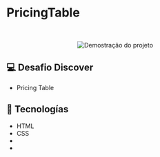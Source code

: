# PricingTable
 ﻿<p align="center">
<img src="PricingTable\Cover.png" alt=" Demostração do projeto" whith="100%"/>
</p>

## 💻 Desafio Discover
 - Pricing Table
 

## 🚀 Tecnologías 
- HTML
- CSS
- 
- 
